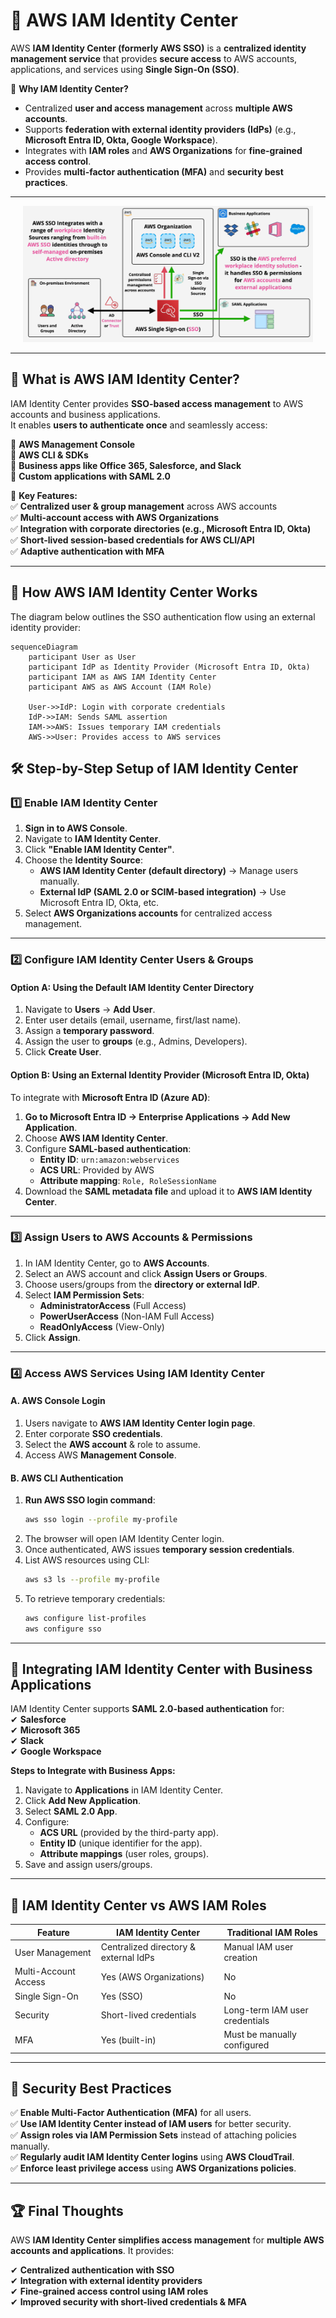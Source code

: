 # 🔐 **AWS IAM Identity Center**

AWS **IAM Identity Center (formerly AWS SSO)** is a **centralized identity management service** that provides **secure access** to AWS accounts, applications, and services using **Single Sign-On (SSO)**.

🔹 **Why IAM Identity Center?**

- Centralized **user and access management** across **multiple AWS accounts**.
- Supports **federation with external identity providers (IdPs)** (e.g., **Microsoft Entra ID, Okta, Google Workspace**).
- Integrates with **IAM roles** and **AWS Organizations** for **fine-grained access control**.
- Provides **multi-factor authentication (MFA)** and **security best practices**.

---

<div style="text-align: center;padding: 0 20px">
    <img src="images/iam-identity-center.png" alt="IAM Identity Center" />
</div>

---

## 📖 **What is AWS IAM Identity Center?**

IAM Identity Center provides **SSO-based access management** to AWS accounts and business applications.  
It enables **users to authenticate once** and seamlessly access:

🔹 **AWS Management Console**  
🔹 **AWS CLI & SDKs**  
🔹 **Business apps like Office 365, Salesforce, and Slack**  
🔹 **Custom applications with SAML 2.0**

🚀 **Key Features:**  
✅ **Centralized user & group management** across AWS accounts  
✅ **Multi-account access with AWS Organizations**  
✅ **Integration with corporate directories (e.g., Microsoft Entra ID, Okta)**  
✅ **Short-lived session-based credentials for AWS CLI/API**  
✅ **Adaptive authentication with MFA**

---

## 🔄 **How AWS IAM Identity Center Works**

The diagram below outlines the SSO authentication flow using an external identity provider:

```mermaid
sequenceDiagram
    participant User as User
    participant IdP as Identity Provider (Microsoft Entra ID, Okta)
    participant IAM as AWS IAM Identity Center
    participant AWS as AWS Account (IAM Role)

    User->>IdP: Login with corporate credentials
    IdP->>IAM: Sends SAML assertion
    IAM->>AWS: Issues temporary IAM credentials
    AWS->>User: Provides access to AWS services

```

## 🛠️ **Step-by-Step Setup of IAM Identity Center**

### **1️⃣ Enable IAM Identity Center**

1. **Sign in to AWS Console**.
2. Navigate to **IAM Identity Center**.
3. Click **"Enable IAM Identity Center"**.
4. Choose the **Identity Source**:
   - **AWS IAM Identity Center (default directory)** → Manage users manually.
   - **External IdP (SAML 2.0 or SCIM-based integration)** → Use Microsoft Entra ID, Okta, etc.
5. Select **AWS Organizations accounts** for centralized access management.

---

### **2️⃣ Configure IAM Identity Center Users & Groups**

#### **Option A: Using the Default IAM Identity Center Directory**

1. Navigate to **Users** → **Add User**.
2. Enter user details (email, username, first/last name).
3. Assign a **temporary password**.
4. Assign the user to **groups** (e.g., Admins, Developers).
5. Click **Create User**.

#### **Option B: Using an External Identity Provider (Microsoft Entra ID, Okta)**

To integrate with **Microsoft Entra ID (Azure AD)**:

1. **Go to Microsoft Entra ID → Enterprise Applications → Add New Application**.
2. Choose **AWS IAM Identity Center**.
3. Configure **SAML-based authentication**:
   - **Entity ID**: `urn:amazon:webservices`
   - **ACS URL**: Provided by AWS
   - **Attribute mapping**: `Role, RoleSessionName`
4. Download the **SAML metadata file** and upload it to **AWS IAM Identity Center**.

---

### **3️⃣ Assign Users to AWS Accounts & Permissions**

1. In IAM Identity Center, go to **AWS Accounts**.
2. Select an AWS account and click **Assign Users or Groups**.
3. Choose users/groups from the **directory or external IdP**.
4. Select **IAM Permission Sets**:
   - **AdministratorAccess** (Full Access)
   - **PowerUserAccess** (Non-IAM Full Access)
   - **ReadOnlyAccess** (View-Only)
5. Click **Assign**.

---

### **4️⃣ Access AWS Services Using IAM Identity Center**

#### **A. AWS Console Login**

1. Users navigate to **AWS IAM Identity Center login page**.
2. Enter corporate **SSO credentials**.
3. Select the **AWS account** & role to assume.
4. Access AWS **Management Console**.

#### **B. AWS CLI Authentication**

1. **Run AWS SSO login command**:
   ```bash
   aws sso login --profile my-profile
   ```
2. The browser will open IAM Identity Center login.
3. Once authenticated, AWS issues **temporary session credentials**.
4. List AWS resources using CLI:
   ```bash
   aws s3 ls --profile my-profile
   ```
5. To retrieve temporary credentials:
   ```bash
   aws configure list-profiles
   aws configure sso
   ```

---

## 🔗 **Integrating IAM Identity Center with Business Applications**

IAM Identity Center supports **SAML 2.0-based authentication** for:  
✔ **Salesforce**  
✔ **Microsoft 365**  
✔ **Slack**  
✔ **Google Workspace**

**Steps to Integrate with Business Apps:**

1. Navigate to **Applications** in IAM Identity Center.
2. Click **Add New Application**.
3. Select **SAML 2.0 App**.
4. Configure:
   - **ACS URL** (provided by the third-party app).
   - **Entity ID** (unique identifier for the app).
   - **Attribute mappings** (user roles, groups).
5. Save and assign users/groups.

---

## 🚀 **IAM Identity Center vs AWS IAM Roles**

| Feature              | IAM Identity Center                   | Traditional IAM Roles          |
| -------------------- | ------------------------------------- | ------------------------------ |
| User Management      | Centralized directory & external IdPs | Manual IAM user creation       |
| Multi-Account Access | Yes (AWS Organizations)               | No                             |
| Single Sign-On       | Yes (SSO)                             | No                             |
| Security             | Short-lived credentials               | Long-term IAM user credentials |
| MFA                  | Yes (built-in)                        | Must be manually configured    |

---

## 🔑 **Security Best Practices**

✅ **Enable Multi-Factor Authentication (MFA)** for all users.  
✅ **Use IAM Identity Center instead of IAM users** for better security.  
✅ **Assign roles via IAM Permission Sets** instead of attaching policies manually.  
✅ **Regularly audit IAM Identity Center logins** using **AWS CloudTrail**.  
✅ **Enforce least privilege access** using **AWS Organizations policies**.

---

## 🏆 **Final Thoughts**

AWS **IAM Identity Center simplifies access management** for **multiple AWS accounts and applications**. It provides:

✔ **Centralized authentication with SSO**  
✔ **Integration with external identity providers**  
✔ **Fine-grained access control using IAM roles**  
✔ **Improved security with short-lived credentials & MFA**
